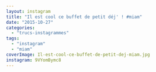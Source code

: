 ```yaml
---
layout: instagram
title: "Il est cool ce buffet de petit déj' ! #miam"
date: "2015-10-27"
categories: 
  - "trucs-instagrammes"
tags: 
  - "instagram"
  - "miam"
coverImage: Il-est-cool-ce-buffet-de-petit-dej-miam.jpg
instagram: 9VYomBymc8
---
```

